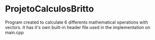 # ProjetoCalculosBritto
 Program created to calculate 6 differents mathematical operations with vectors. It has it's own built-in header file used in the implementation on main.cpp
